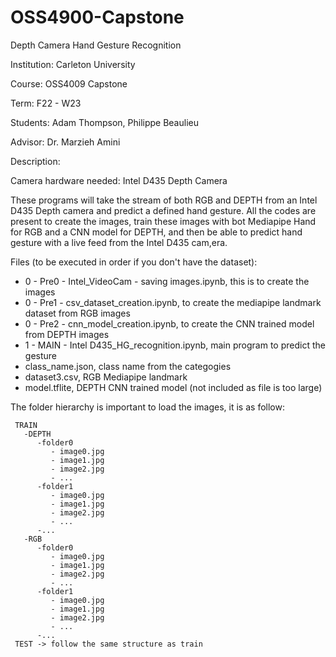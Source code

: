 
# OSS4900-Capstone
Depth Camera Hand Gesture Recognition

Institution: Carleton University

Course: OSS4009 Capstone 

Term: F22 - W23

Students: Adam Thompson, Philippe Beaulieu

Advisor:  Dr. Marzieh Amini

Description:

Camera hardware needed: Intel D435 Depth Camera
 
These programs will take the stream of both RGB and DEPTH from an Intel D435 Depth camera
and predict a defined hand gesture. All the codes are present to create the images, train
these images with bot Mediapipe Hand for RGB and a CNN model for DEPTH, and then be able
to predict hand gesture with a live feed from the Intel D435 cam,era.
              
 Files (to be executed in order if you don't have the dataset):
 - 0 - Pre0 - Intel_VideoCam - saving images.ipynb, this is to create the images
 - 0 - Pre1 - csv_dataset_creation.ipynb, to create the mediapipe landmark dataset from RGB images
 - 0 - Pre2 - cnn_model_creation.ipynb, to create the CNN trained model from DEPTH images 
 - 1 - MAIN - Intel D435_HG_recognition.ipynb, main program to predict the gesture
 - class_name.json, class name from the categogies
 - dataset3.csv, RGB Mediapipe landmark 
 - model.tflite, DEPTH CNN trained model (not included as file is too large)
 
  The folder hierarchy is important to load the images, it is as follow:

     TRAIN
       -DEPTH
          -folder0
             - image0.jpg
             - image1.jpg
             - image2.jpg
             - ...
          -folder1
             - image0.jpg
             - image1.jpg
             - image2.jpg
             - ...
          -...
       -RGB
          -folder0
             - image0.jpg
             - image1.jpg
             - image2.jpg
             - ...
          -folder1
             - image0.jpg
             - image1.jpg
             - image2.jpg
             - ...
          -...
     TEST -> follow the same structure as train
